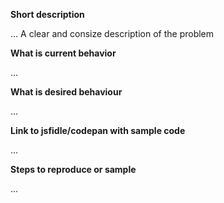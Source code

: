 <!--
**** DELETE THIS BLOCK ****  
Please only submit bugs and feature requests. All questions, comments, opinions, will be deleted.
For support please feel free to reach out on stackoverflow or w2ui.com:
**** /DELETE THIS BLOCK ****  
-->

**Short description**

... A clear and consize description of the problem

**What is current behavior**

...

**What is desired behaviour**

...

**Link to jsfidle/codepan with sample code**

...

**Steps to reproduce or sample** 

...
